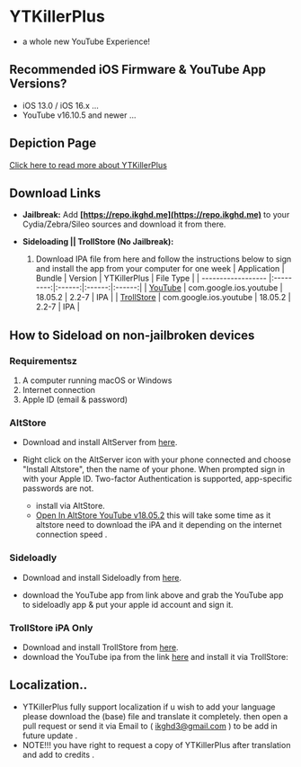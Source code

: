 # YTKillerPlus
* a whole new YouTube Experience!

## Recommended iOS Firmware & YouTube App Versions?
* iOS 13.0 / iOS 16.x ...
* YouTube v16.10.5 and newer ...


## Depiction Page
[Click here to read more about YTKillerPlus](https://repo.ikghd.me/depictions/?p=me.ikghd.ytkplus)

## Download Links

* **Jailbreak:** Add __[https://repo.ikghd.me](https://repo.ikghd.me)__ to your Cydia/Zebra/Sileo sources and download it from there.
* **Sideloading || TrollStore (No Jailbreak):**

    1. Download IPA file from here and follow the instructions below to sign and install the app from your computer for one week
        | Application | Bundle | Version | YTKillerPlus | File Type |
        | ------------------ |:---------:|:------:|:------:|:------:|
        | [YouTube](https://mega.nz/file/FEsmyCAB#zw9nVR_yDSp9Rl7oJmslRmJYgqrMOhM_SMEO0tfw2FI) | com.google.ios.youtube | 18.05.2 | 2.2-7 | IPA |
        | [TrollStore](https://mega.nz/file/QF9STKBD#qJq9kockP653DjpYk4ow-2SUFGiZU5Q7-qFZPd0B264) | com.google.ios.youtube | 18.05.2 | 2.2-7 | IPA |


## How to Sideload on non-jailbroken devices
### Requirementsz
1. A computer running macOS or Windows
2. Internet connection
3. Apple ID (email & password)


### AltStore
* Download and install AltServer from [here](https://altstore.io).

* Right click on the AltServer icon with your phone connected and choose "Install Altstore", then the name of your phone. When prompted sign in with your Apple ID. Two-factor Authentication is supported, app-specific passwords are not.

    * install via AltStore.
    * [Open In AltStore YouTube v18.05.2](https://tinyurl.com/2p87mp4x) this will take some time as it altstore need to download the iPA and it depending on the internet connection speed .



### Sideloadly
* Download and install Sideloadly from [here](https://sideloadly.io).

* download the YouTube app from link above and grab the YouTube app to sideloadly app & put your apple id account and sign it.


### TrollStore iPA Only
* Download and install TrollStore from [here](https://github.com/opa334/TrollStore).
* download the YouTube ipa from the link [here](https://mega.nz/file/QF9STKBD#qJq9kockP653DjpYk4ow-2SUFGiZU5Q7-qFZPd0B264) and install it via TrollStore:


## Localization..
* YTKillerPlus fully support localization if u wish to add your language please download the (base) file and translate it completely. then open a pull request or send it via Email to ( ikghd3@gmail.com ) to be add in future update .
* NOTE!!! you have right to request a copy of YTKillerPlus after translation and add to credits .
